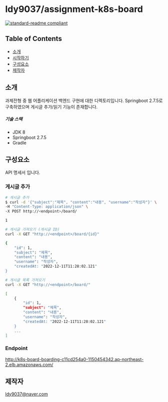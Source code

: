 # ldy9037/assignment-k8s-board

[![standard-readme compliant](https://img.shields.io/badge/readme%20style-standard-brightgreen.svg?style=flat-square)](https://github.com/RichardLitt/standard-readme)


## Table of Contents

- [소개](#소개)
- [시작하기](#시작하기)
- [구성요소](#구성요소)
- [제작자](#제작자)

## 소개

  과제전형 중 웹 어플리케이션 백엔드 구현에 대한 디렉토리입니다. Springboot 2.7.5로 구축하였으며 게시글 추가/읽기 기능이 존재합니다. 
 
 ##### 기술 스택
 - JDK 8
 - Springboot 2.7.5
 - Gradle 

## 구성요소
API 명세서 입니다. 

### 게시글 추가
```sh
# 게시글 추가
$ curl -d '{"subject":"제목", "content":"내용", "username":"작성자"}' \
-H "Content-Type: application/json" \
-X POST http://<endpoint>/board/

1
```

```sh
# 게시글 가져오기 (게시글 ID)
curl -X GET "http://<endpoint>/board/{id}"

{
    "id": 1, 
    "subject": "제목",
    "content": "내용",
    "username": "작성자",
    "createdAt: "2022-12-11T11:28:02.121"
}
```

```sh
# 게시글 목록 가져오기
curl -X GET "http://<endpoint>/board/"

[
    {
        "id": 1, 
        "subject": "제목",
        "content": "내용",
        "username": "작성자",
        "createdAt: "2022-12-11T11:28:02.121"
    }
    ...
]
```

### Endpoint 
http://k8s-board-boarding-c11cd254a0-1150454342.ap-northeast-2.elb.amazonaws.com/

## 제작자
[ldy9037@naver.com](ldy9037@naver.com)